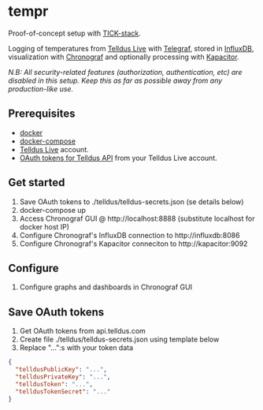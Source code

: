 tempr
====
Proof-of-concept setup with [TICK-stack](https://www.influxdata.com/products/open-source/).

Logging of temperatures from [Telldus Live](https://live.telldus.com/) with [Telegraf](https://docs.influxdata.com/telegraf), stored in [InfluxDB](https://docs.influxdata.com/influxdb), visualization with [Chronograf](https://docs.influxdata.com/chronograf) and optionally processing with [Kapacitor](https://docs.influxdata.com/kapacitor).

*N.B: All security-related features (authorization, authentication, etc) are disabled in this setup. Keep this as far as possible away from any production-like use.*

Prerequisites
-------------
* [docker](https://www.docker.com/community-edition)
* [docker-compose](https://docs.docker.com/compose/overview/)
* [Telldus Live](https://live.telldus.com/) account.
* [OAuth tokens for Telldus API](http://api.telldus.com/keys/index) from your Telldus Live account.

Get started
-----------
1. Save OAuth tokens to ./telldus/telldus-secrets.json (se details below)
2. docker-compose up
3. Access Chronograf GUI @ http://localhost:8888 (substitute localhost for docker host IP)
4. Configure Chronograf's InfluxDB connection to http://influxdb:8086
5. Configure Chronograf's Kapacitor conneciton to http://kapacitor:9092

Configure
---------
1. Configure graphs and dashboards in Chronograf GUI

Save OAuth tokens
-----------------
1. Get OAuth tokens from api.telldus.com
2. Create file ./telldus/telldus-secrets.json using template below
3. Replace "...":s with your token data

```JSON
{
  "telldusPublicKey": "...",
  "telldusPrivateKey": "...",
  "telldusToken": "...",
  "telldusTokenSecret": "..."
}
```

